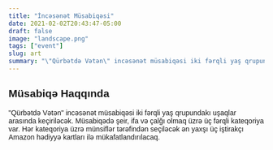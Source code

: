 ```yaml
---
title: "İncəsənət Müsabiqəsi"
date: 2021-02-02T20:43:47-05:00
draft: false
image: "landscape.png"
tags: ["event"]
slug: art
summary: "\"Qürbətdə Vətən\" incəsənət müsabiqəsi iki fərqli yaş qrupundakı uşaqlar arasında keçiriləcək. Müsabiqədə şeir, ifa və çalğı olmaq üzrə üç fərqli kateqoriya var. Hər kateqoriya üzrə münsiflər..."
---
```

<div style="font-family: 'Work Sans', sans-serif">
<h2 style="font-family: 'Work Sans', sans-serif">Müsabiqə Haqqında</h2>
<p>
"Qürbətdə Vətən" incəsənət müsabiqəsi iki fərqli yaş qrupundakı uşaqlar arasında keçiriləcək. Müsabiqədə şeir, ifa və çalğı olmaq üzrə üç fərqli kateqoriya var. Hər kateqoriya üzrə münsiflər tərəfindən seçiləcək ən yaxşı üç iştirakçı Amazon hədiyyə kartları ilə mükafatlandırılacaq.
</p>
</div>
